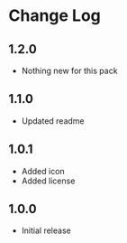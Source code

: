 # Change Log

## 1.2.0

- Nothing new for this pack

## 1.1.0

- Updated readme

## 1.0.1

- Added icon
- Added license

## 1.0.0

- Initial release
